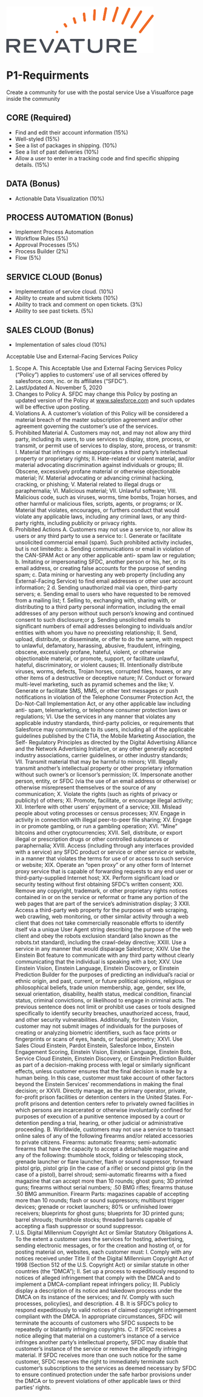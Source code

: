 ![Revature Logo](./Revature%20Logo.png "Revature Logo")

# P1-Requirments

Create a community for use with the postal service
Use a Visualforce page inside the community

## CORE (Required)
*	Find and edit their account information (15%)
*	Well-styled (15%)
*	See a list of packages in shipping. (10%)
*	See a list of past deliveries (10%)
*	Allow a user to enter in a tracking code and find specific shipping details. (15%)
## DATA (Bonus)
*	Actionable Data Visualization (10%)
## PROCESS AUTOMATION (Bonus)
*	Implement Process Automation 
  *	Workflow Rules (5%)
  *	Approval Processes (5%)
  *	Process Builder (2%)
  *	Flow (5%)
## SERVICE CLOUD (Bonus)
*	Implementation of service cloud. (10%)
  *	Ability to create and submit tickets (10%)
  *	Ability to track and comment on open tickets. (3%)
  *	Ability to see past tickets. (5%)
## SALES CLOUD (Bonus)
*	Implementation of sales cloud (10%)


Acceptable Use and External-Facing Services Policy
1. Scope
A. This Acceptable Use and External Facing Services Policy (“Policy”) applies to customers’ use of all services offered by
salesforce.com, inc. or its affiliates (“SFDC”).
2. LastUpdated
A. November 5, 2020
3. Changes to Policy
A. SFDC may change this Policy by posting an updated version of the Policy at www.salesforce.com and such updates will
be effective upon posting.
4. Violations
A. A customer’s violation of this Policy will be considered a material breach of the master subscription agreement and/or
other agreement governing the customer’s use of the services.
5. Prohibited Material
A. Customers may not, and may not allow any third party, including its users, to use services to display, store, process,
or transmit, or permit use of services to display, store, process, or transmit:
I. Material that infringes or misappropriates a third party’s intellectual property or proprietary rights;
II. Hate-related or violent material, and/or material advocating discrimination against individuals or groups;
III. Obscene, excessively profane material or otherwise objectionable material;
IV. Material advocating or advancing criminal hacking, cracking, or phishing;
V. Material related to illegal drugs or paraphernalia;
VI. Malicious material;
VII. Unlawful software;
VIII. Malicious code, such as viruses, worms, time bombs, Trojan horses, and other harmful or malicious files, scripts,
agents, or programs; or
IX. Material that violates, encourages, or furthers conduct that would violate any applicable laws, including any
criminal laws, or any third-party rights, including publicity or privacy rights.
6. Prohibited Actions
A. Customers may not use a service to, nor allow its users or any third party to use a service to:
I. Generate or facilitate unsolicited commercial email (spam). Such prohibited activity includes, but is not limitedto:
a. Sending communications or email in violation of the CAN-SPAM Act or any other applicable anti- spam law or
regulation;
b. Imitating or impersonating SFDC, another person or his, her, or its email address, or creating false accounts
for the purpose of sending spam;
c. Data mining or harvesting any web property (including any External-Facing Service) to find email addresses or
other user account information;
2
d. Sending unauthorized mail via open, third-party servers;
e. Sending email to users who have requested to be removed from a mailing list;
f. Selling to, exchanging with, sharing with, or distributing to a third party personal information, including the
email addresses of any person without such person’s knowing and continued consent to such disclosure;or
g. Sending unsolicited emails to significant numbers of email addresses belonging to individuals and/or entities
with whom you have no preexisting relationship;
II. Send, upload, distribute, or disseminate, or offer to do the same, with respect to unlawful, defamatory, harassing,
abusive, fraudulent, infringing, obscene, excessively profane, hateful, violent, or otherwise objectionable material, or
promote, support, or facilitate unlawful, hateful, discriminatory, or violent causes;
III. Intentionally distribute viruses, worms, defects, Trojan horses, corrupted files, hoaxes, or any other items of a
destructive or deceptive nature;
IV. Conduct or forward multi-level marketing, such as pyramid schemes and the like;
V. Generate or facilitate SMS, MMS, or other text messages or push notifications in violation of the Telephone
Consumer Protection Act, the Do-Not-Call Implementation Act, or any other applicable law including anti- spam,
telemarketing, or telephone consumer protection laws or regulations;
VI. Use the services in any manner that violates any applicable industry standards, third-party policies, or
requirements that Salesforce may communicate to its users, including all of the applicable guidelines published by the
CTIA, the Mobile Marketing Association, the Self- Regulatory Principles as directed by the Digital Advertising Alliance
and the Network Advertising Initiative, or any other generally accepted industry associations, carrier guidelines, or
other industry standards;
VII. Transmit material that may be harmful to minors;
VIII. Illegally transmit another’s intellectual property or other proprietary information without such owner’s or
licensor’s permission;
IX. Impersonate another person, entity, or SFDC (via the use of an email address or otherwise) or otherwise
misrepresent themselves or the source of any communication;
X. Violate the rights (such as rights of privacy or publicity) of others;
XI. Promote, facilitate, or encourage illegal activity;
XII. Interfere with other users’ enjoyment of a service;
XIII. Mislead people about voting processes or census processes;
XIV. Engage in activity in connection with illegal peer-to-peer file sharing;
XV. Engage in or promote gambling, or run a gambling operation;
XVI. “Mine” bitcoins and other cryptocurrencies;
XVII. Sell, distribute, or export illegal or prescription drugs or other controlled substances or paraphernalia;
XVIII. Access (including through any interfaces provided with a service) any SFDC product or service or other service
or website, in a manner that violates the terms for use of or access to such service or website;
XIX. Operate an “open proxy” or any other form of Internet proxy service that is capable of forwarding requests to
any end user or third-party-supplied Internet host;
XX. Perform significant load or security testing without first obtaining SFDC’s written consent;
XXI. Remove any copyright, trademark, or other proprietary rights notices contained in or on the service or reformat
or frame any portion of the web pages that are part of the service’s administration display;
3
XXII. Access a third-party web property for the purposes of web scraping, web crawling, web monitoring, or other
similar activity through a web client that does not take commercially reasonable efforts to identify itself via a unique
User Agent string describing the purpose of the web client and obey the robots exclusion standard (also known as the
robots.txt standard), including the crawl-delay directive;
XXIII. Use a service in any manner that would disparage Salesforce;
XXIV. Use the Einstein Bot feature to communicate with any third party without clearly communicating that the
individual is speaking with a bot;
XXV. Use Einstein Vision, Einstein Language, Einstein Discovery, or Einstein Prediction Builder for the purposes of
predicting an individual’s racial or ethnic origin, and past, current, or future political opinions, religious or philosophical
beliefs, trade union membership, age, gender, sex life, sexual orientation, disability, health status, medical condition,
financial status, criminal convictions, or likelihood to engage in criminal acts. The previous sentence does not limit or
prohibit use cases or tools designed specifically to identify security breaches, unauthorized access, fraud, and other
security vulnerabilities. Additionally, for Einstein Vision, customer may not submit images of individuals for the
purposes of creating or analyzing biometric identifiers, such as face prints or fingerprints or scans of eyes, hands, or
facial geometry;
XXVI. Use Sales Cloud Einstein, Pardot Einstein, Salesforce Inbox, Einstein Engagement Scoring, Einstein Vision,
Einstein Language, Einstein Bots, Service Cloud Einstein, Einstein Discovery, or Einstein Prediction Builder as part of a
decision-making process with legal or similarly significant effects, unless customer ensures that the final decision is
made by a human being. In this case, customer must take account of other factors beyond the Einstein Services’
recommendations in making the final decision; or
XXVII. Directly manage, as the primary operator, private, for-profit prison facilities or detention centers in the United
States. For-profit prisons and detention centers refer to privately owned facilities in which persons are incarcerated
or otherwise involuntarily confined for purposes of execution of a punitive sentence imposed by a court or detention
pending a trial, hearing, or other judicial or administrative proceeding.
B. Worldwide, customers may not use a service to transact online sales of any of the following firearms and/or related
accessories to private citizens. Firearms: automatic firearms; semi-automatic firearms that have the capacity to accept
a detachable magazine and any of the following: thumbhole stock, folding or telescoping stock, grenade launcher or
flare launcher, flash or sound suppressor, forward pistol grip, pistol grip (in the case of a rifle) or second pistol grip (in
the case of a pistol), barrel shroud; semi-automatic firearms with a fixed magazine that can accept more than 10
rounds; ghost guns; 3D printed guns; firearms without serial numbers; .50 BMG rifles; firearms thatuse .50 BMG
ammunition. Firearm Parts: magazines capable of accepting more than 10 rounds; flash or sound suppressors; multiburst trigger devices; grenade or rocket launchers; 80% or unfinished lower receivers; blueprints for ghost guns;
blueprints for 3D printed guns; barrel shrouds; thumbhole stocks; threaded barrels capable of accepting a flash
suppressor or sound suppressor.
7. U.S. Digital Millennium Copyright Act or Similar Statutory Obligations
A. To the extent a customer uses the services for hosting, advertising, sending electronic messages, or for the creation
and hosting of, or for posting material on, websites, each customer must:
I. Comply with any notices received under Title II of the Digital Millennium Copyright Act of 1998 (Section 512 of the
U.S. Copyright Act) or similar statute in other countries (the “DMCA”);
II. Set up a process to expeditiously respond to notices of alleged infringement that comply with the DMCA and to
implement a DMCA-compliant repeat infringers policy;
III. Publicly display a description of its notice and takedown process under the DMCA on its instance of the services;
and
IV. Comply with such processes, policy(ies), and description.
4
B. It is SFDC’s policy to respond expeditiously to valid notices of claimed copyright infringement compliant with the
DMCA. In appropriate circumstances, SFDC will terminate the accounts of customers who SFDC suspects to be
repeatedly or blatantly infringing copyrights.
C. If SFDC receives a notice alleging that material on a customer’s instance of a service infringes another party’s
intellectual property, SFDC may disable that customer’s instance of the service or remove the allegedly infringing
material. If SFDC receives more than one such notice for the same customer, SFDC reserves the right to immediately
terminate such customer’s subscriptions to the services as deemed necessary by SFDC to ensure continued protection
under the safe harbor provisions under the DMCA or to prevent violations of other applicable laws or third parties’
rights.
